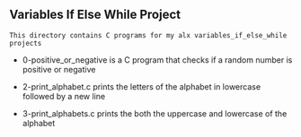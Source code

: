 ## Variables If Else While Project

	This directory contains C programs for my alx variables_if_else_while projects

- 0-positive_or_negative is a C program that checks if a random number is positive or negative

- 2-print_alphabet.c prints the letters of the alphabet in lowercase followed by a new line

- 3-print_alphabets.c prints the both the uppercase and lowercase of the alphabet

 
